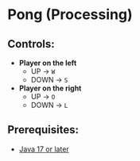 # Pong (Processing)

## Controls:

- **Player on the left**
  - UP → `W`
  - DOWN → `S`
- **Player on the right**
  - UP → `O`
  - DOWN → `L`

## Prerequisites:

- [Java 17 or later](https://adoptium.net/en-GB/)
